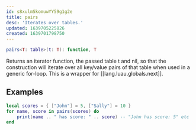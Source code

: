 ```yaml
---
id: s8xulmSkomuwYY59g1g2e
title: pairs
desc: 'Iterates over tables.'
updated: 1639705225826
created: 1639701798750
---
```

```Lua
pairs<T: table>(t: T): function, T
```
Returns an iterator function, the passed table t and nil, so that the construction will iterate over all key/value pairs of that table when used in a generic for-loop. This is a wrapper for [[lang.luau.globals.next]].
## Examples
```Lua
local scores = { ["John"] = 5, ["Sally"] = 10 }
for name, score in pairs(scores) do
    print(name .. " has score: " .. score) -- "John has score: 5" etc
end
```